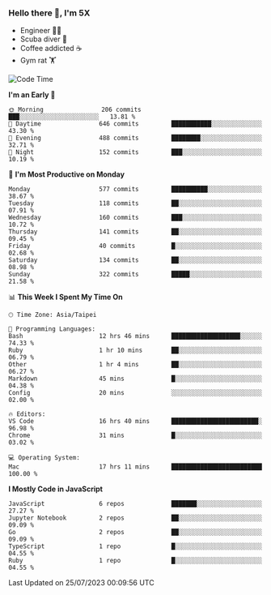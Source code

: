 ### Hello there 👋, I'm 5X

* Engineer 👨‍💻
* Scuba diver 🤿
* Coffee addicted ☕️
* Gym rat 🏋️

<!--START_SECTION:waka-->
![Code Time](http://img.shields.io/badge/Code%20Time-408%20hrs%2047%20mins-blue)

**I'm an Early 🐤** 

```text
🌞 Morning                206 commits         ███░░░░░░░░░░░░░░░░░░░░░░   13.81 % 
🌆 Daytime                646 commits         ███████████░░░░░░░░░░░░░░   43.30 % 
🌃 Evening                488 commits         ████████░░░░░░░░░░░░░░░░░   32.71 % 
🌙 Night                  152 commits         ███░░░░░░░░░░░░░░░░░░░░░░   10.19 % 
```
📅 **I'm Most Productive on Monday** 

```text
Monday                   577 commits         ██████████░░░░░░░░░░░░░░░   38.67 % 
Tuesday                  118 commits         ██░░░░░░░░░░░░░░░░░░░░░░░   07.91 % 
Wednesday                160 commits         ███░░░░░░░░░░░░░░░░░░░░░░   10.72 % 
Thursday                 141 commits         ██░░░░░░░░░░░░░░░░░░░░░░░   09.45 % 
Friday                   40 commits          █░░░░░░░░░░░░░░░░░░░░░░░░   02.68 % 
Saturday                 134 commits         ██░░░░░░░░░░░░░░░░░░░░░░░   08.98 % 
Sunday                   322 commits         █████░░░░░░░░░░░░░░░░░░░░   21.58 % 
```


📊 **This Week I Spent My Time On** 

```text
🕑︎ Time Zone: Asia/Taipei

💬 Programming Languages: 
Bash                     12 hrs 46 mins      ███████████████████░░░░░░   74.33 % 
Ruby                     1 hr 10 mins        ██░░░░░░░░░░░░░░░░░░░░░░░   06.79 % 
Other                    1 hr 4 mins         ██░░░░░░░░░░░░░░░░░░░░░░░   06.27 % 
Markdown                 45 mins             █░░░░░░░░░░░░░░░░░░░░░░░░   04.38 % 
Config                   20 mins             ░░░░░░░░░░░░░░░░░░░░░░░░░   02.00 % 

🔥 Editors: 
VS Code                  16 hrs 40 mins      ████████████████████████░   96.98 % 
Chrome                   31 mins             █░░░░░░░░░░░░░░░░░░░░░░░░   03.02 % 

💻 Operating System: 
Mac                      17 hrs 11 mins      █████████████████████████   100.00 % 
```

**I Mostly Code in JavaScript** 

```text
JavaScript               6 repos             ███████░░░░░░░░░░░░░░░░░░   27.27 % 
Jupyter Notebook         2 repos             ██░░░░░░░░░░░░░░░░░░░░░░░   09.09 % 
Go                       2 repos             ██░░░░░░░░░░░░░░░░░░░░░░░   09.09 % 
TypeScript               1 repo              █░░░░░░░░░░░░░░░░░░░░░░░░   04.55 % 
Ruby                     1 repo              █░░░░░░░░░░░░░░░░░░░░░░░░   04.55 % 
```




 Last Updated on 25/07/2023 00:09:56 UTC
<!--END_SECTION:waka-->
